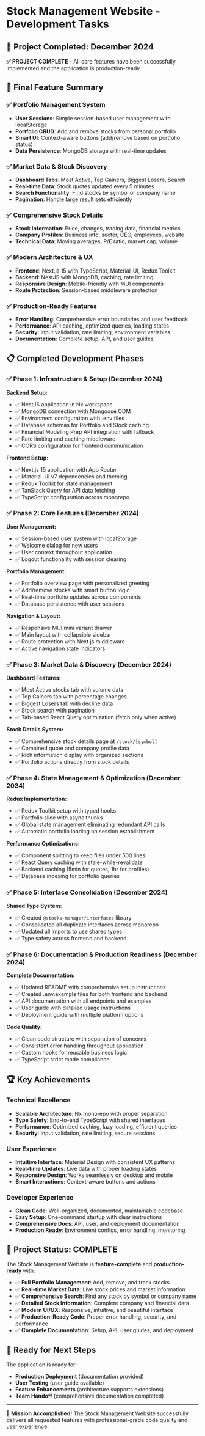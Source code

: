 # Stock Management Website - Development Tasks

## 📅 Project Completed: December 2024

**✅ PROJECT COMPLETE** - All core features have been successfully implemented and the application is production-ready.

## 🎯 Final Feature Summary

### ✅ Portfolio Management System

- **User Sessions**: Simple session-based user management with localStorage
- **Portfolio CRUD**: Add and remove stocks from personal portfolio
- **Smart UI**: Context-aware buttons (add/remove based on portfolio status)
- **Data Persistence**: MongoDB storage with real-time updates

### ✅ Market Data & Stock Discovery

- **Dashboard Tabs**: Most Active, Top Gainers, Biggest Losers, Search
- **Real-time Data**: Stock quotes updated every 5 minutes
- **Search Functionality**: Find stocks by symbol or company name
- **Pagination**: Handle large result sets efficiently

### ✅ Comprehensive Stock Details

- **Stock Information**: Price, changes, trading data, financial metrics
- **Company Profiles**: Business info, sector, CEO, employees, website
- **Technical Data**: Moving averages, P/E ratio, market cap, volume

### ✅ Modern Architecture & UX

- **Frontend**: Next.js 15 with TypeScript, Material-UI, Redux Toolkit
- **Backend**: NestJS with MongoDB, caching, rate limiting
- **Responsive Design**: Mobile-friendly with MUI components
- **Route Protection**: Session-based middleware protection

### ✅ Production-Ready Features

- **Error Handling**: Comprehensive error boundaries and user feedback
- **Performance**: API caching, optimized queries, loading states
- **Security**: Input validation, rate limiting, environment variables
- **Documentation**: Complete setup, API, and user guides

## 📋 Completed Development Phases

### ✅ Phase 1: Infrastructure & Setup (December 2024)

**Backend Setup:**

- ✅ NestJS application in Nx workspace
- ✅ MongoDB connection with Mongoose ODM
- ✅ Environment configuration with .env files
- ✅ Database schemas for Portfolio and Stock caching
- ✅ Financial Modeling Prep API integration with fallback
- ✅ Rate limiting and caching middleware
- ✅ CORS configuration for frontend communication

**Frontend Setup:**

- ✅ Next.js 15 application with App Router
- ✅ Material-UI v7 dependencies and theming
- ✅ Redux Toolkit for state management
- ✅ TanStack Query for API data fetching
- ✅ TypeScript configuration across monorepo

### ✅ Phase 2: Core Features (December 2024)

**User Management:**

- ✅ Session-based user system with localStorage
- ✅ Welcome dialog for new users
- ✅ User context throughout application
- ✅ Logout functionality with session clearing

**Portfolio Management:**

- ✅ Portfolio overview page with personalized greeting
- ✅ Add/remove stocks with smart button logic
- ✅ Real-time portfolio updates across components
- ✅ Database persistence with user sessions

**Navigation & Layout:**

- ✅ Responsive MUI mini variant drawer
- ✅ Main layout with collapsible sidebar
- ✅ Route protection with Next.js middleware
- ✅ Active navigation state indicators

### ✅ Phase 3: Market Data & Discovery (December 2024)

**Dashboard Features:**

- ✅ Most Active stocks tab with volume data
- ✅ Top Gainers tab with percentage changes
- ✅ Biggest Losers tab with decline data
- ✅ Stock search with pagination
- ✅ Tab-based React Query optimization (fetch only when active)

**Stock Details System:**

- ✅ Comprehensive stock details page at `/stock/[symbol]`
- ✅ Combined quote and company profile data
- ✅ Rich information display with organized sections
- ✅ Portfolio actions directly from stock details

### ✅ Phase 4: State Management & Optimization (December 2024)

**Redux Implementation:**

- ✅ Redux Toolkit setup with typed hooks
- ✅ Portfolio slice with async thunks
- ✅ Global state management eliminating redundant API calls
- ✅ Automatic portfolio loading on session establishment

**Performance Optimizations:**

- ✅ Component splitting to keep files under 500 lines
- ✅ React Query caching with stale-while-revalidate
- ✅ Backend caching (5min for quotes, 1hr for profiles)
- ✅ Database indexing for portfolio queries

### ✅ Phase 5: Interface Consolidation (December 2024)

**Shared Type System:**

- ✅ Created `@stocks-manager/interfaces` library
- ✅ Consolidated all duplicate interfaces across monorepo
- ✅ Updated all imports to use shared types
- ✅ Type safety across frontend and backend

### ✅ Phase 6: Documentation & Production Readiness (December 2024)

**Complete Documentation:**

- ✅ Updated README with comprehensive setup instructions
- ✅ Created .env.example files for both frontend and backend
- ✅ API documentation with all endpoints and examples
- ✅ User guide with detailed usage instructions
- ✅ Deployment guide with multiple platform options

**Code Quality:**

- ✅ Clean code structure with separation of concerns
- ✅ Consistent error handling throughout application
- ✅ Custom hooks for reusable business logic
- ✅ TypeScript strict mode compliance

## 🏆 Key Achievements

### Technical Excellence

- **Scalable Architecture**: Nx monorepo with proper separation
- **Type Safety**: End-to-end TypeScript with shared interfaces
- **Performance**: Optimized caching, lazy loading, efficient queries
- **Security**: Input validation, rate limiting, secure sessions

### User Experience

- **Intuitive Interface**: Material Design with consistent UX patterns
- **Real-time Updates**: Live data with proper loading states
- **Responsive Design**: Works seamlessly on desktop and mobile
- **Smart Interactions**: Context-aware buttons and actions

### Developer Experience

- **Clean Code**: Well-organized, documented, maintainable codebase
- **Easy Setup**: One-command startup with clear instructions
- **Comprehensive Docs**: API, user, and deployment documentation
- **Production Ready**: Environment configs, error handling, monitoring

## 🎉 Project Status: COMPLETE

The Stock Management Website is **feature-complete** and **production-ready** with:

- ✅ **Full Portfolio Management**: Add, remove, and track stocks
- ✅ **Real-time Market Data**: Live stock prices and market information
- ✅ **Comprehensive Search**: Find any stock by symbol or company name
- ✅ **Detailed Stock Information**: Complete company and financial data
- ✅ **Modern UI/UX**: Responsive, intuitive, and beautiful interface
- ✅ **Production-Ready Code**: Proper error handling, security, and performance
- ✅ **Complete Documentation**: Setup, API, user guides, and deployment

## 🚀 Ready for Next Steps

The application is ready for:

- **Production Deployment** (documentation provided)
- **User Testing** (user guide available)
- **Feature Enhancements** (architecture supports extensions)
- **Team Handoff** (comprehensive documentation completed)

---

**🎯 Mission Accomplished!** The Stock Management Website successfully delivers all requested features with professional-grade code quality and user experience.
